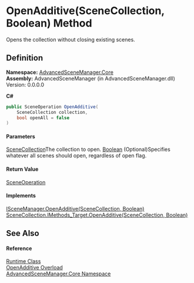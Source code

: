 # OpenAdditive(SceneCollection, Boolean) Method

Opens the collection without closing existing scenes.

## Definition

**Namespace:** [AdvancedSceneManager.Core](N_AdvancedSceneManager_Core.md)\
**Assembly:** AdvancedSceneManager (in AdvancedSceneManager.dll) Version: 0.0.0.0

**C#**

```c#
public SceneOperation OpenAdditive(
	SceneCollection collection,
	bool openAll = false
)
```

#### Parameters

&#x20; [SceneCollection](T_AdvancedSceneManager_Models_SceneCollection.md)The collection to open.  [Boolean](https://learn.microsoft.com/dotnet/api/system.boolean)  (Optional)Specifies whatever all scenes should open, regardless of open flag.

#### Return Value

[SceneOperation](T_AdvancedSceneManager_Core_SceneOperation.md)

#### Implements

[ISceneManager.OpenAdditive(SceneCollection, Boolean)](M_AdvancedSceneManager_DependencyInjection_ISceneManager_OpenAdditive.md)\
[SceneCollection.IMethods\_Target.OpenAdditive(SceneCollection, Boolean)](M_AdvancedSceneManager_Models_SceneCollection_IMethods_Target_OpenAdditive.md)

## See Also

#### Reference

[Runtime Class](T_AdvancedSceneManager_Core_Runtime.md)\
[OpenAdditive Overload](Overload_AdvancedSceneManager_Core_Runtime_OpenAdditive.md)\
[AdvancedSceneManager.Core Namespace](N_AdvancedSceneManager_Core.md)

